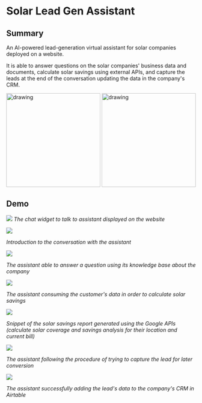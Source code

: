 # Solar Lead Gen Assistant

## Summary
An AI-powered lead-generation virtual assistant for solar companies deployed on a website.

It is able to answer questions on the solar companies' business data and documents, calculate solar savings using external APIs, and capture the leads at the end of the conversation updating the data in the company's CRM.

<img src="images/intro.png" alt="drawing" width="250"/>
<img src="images/airtablecrm.png" alt="drawing" width="250"/>


## Demo
![](images/chatwidget.png)
*The chat widget to talk to assistant displayed on the website*


![](images/intro.png)

*Introduction to the conversation with the assistant*


![](images/kb.png)

*The assistant able to answer a question using its knowledge base about the company*


![](images/calculation.png)

*The assistant consuming the customer's data in order to calculate solar savings*


![](images/calculations2.png)

*Snippet of the solar savings report generated using the Google APIs (calculate solar coverage and savings analysis for their location and current bill)*


![](images/leadcapture.png)

*The assistant following the procedure of trying to capture the lead for later conversion*


![](images/airtablecrm.png)

*The assistant successfully adding the lead's data to the company's CRM in Airtable*

